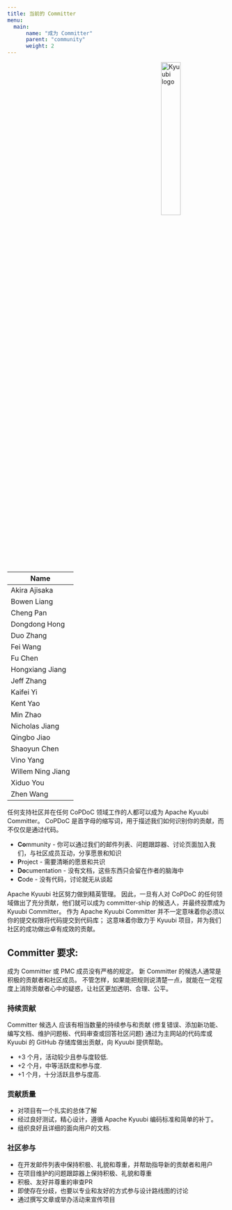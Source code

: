 ```yaml
---
title: 当前的 Committer
menu:
  main:
      name: "成为 Committer"
      parent: "community"
      weight: 2
---
```

<!---
  Licensed under the Apache License, Version 2.0 (the "License");
  you may not use this file except in compliance with the License.
  You may obtain a copy of the License at

   http://www.apache.org/licenses/LICENSE-2.0

  Unless required by applicable law or agreed to in writing, software
  distributed under the License is distributed on an "AS IS" BASIS,
  WITHOUT WARRANTIES OR CONDITIONS OF ANY KIND, either express or implied.
  See the License for the specific language governing permissions and
  limitations under the License. See accompanying LICENSE file.
-->

<img src="https://svn.apache.org/repos/asf/comdev/project-logos/originals/kyuubi-1.svg" alt="Kyuubi logo" width="30%" align="right" />

<table border=0>
  <thead>
    <tr>
      <th>Name</th>
    </tr>
  </thead>
  <tbody>
    <tr>
      <td>Akira Ajisaka</td>
    </tr>
    <tr>
      <td>Bowen Liang</td>
    </tr>
    <tr>
      <td>Cheng Pan</td>
    </tr>
    <tr>
      <td>Dongdong Hong</td>
    </tr>
    <tr>
      <td>Duo Zhang</td>
    </tr>
    <tr>
      <td>Fei Wang</td>
    </tr>
    <tr>
      <td>Fu Chen</td>
    </tr>
    <tr>
      <td>Hongxiang Jiang</td>
    </tr>
    <tr>
      <td>Jeff Zhang</td>
    </tr>
    <tr>
      <td>Kaifei Yi</td>
    </tr>
    <tr>
      <td>Kent Yao</td>
    </tr>
    <tr>
      <td>Min Zhao</td>
    </tr>
    <tr>
      <td>Nicholas Jiang</td>
    </tr>
    <tr>
      <td>Qingbo Jiao</td>
    </tr>
    <tr>
      <td>Shaoyun Chen</td>
    </tr>
    <tr>
      <td>Vino Yang</td>
    </tr>
    <tr>
      <td>Willem Ning Jiang</td>
    </tr>
    <tr>
      <td>Xiduo You</td>
    </tr>
    <tr>
      <td>Zhen Wang</td>
    </tr>
  </tbody>
</table>

任何支持社区并在任何 CoPDoC 领域工作的人都可以成为 Apache Kyuubi Committer。
CoPDoC 是首字母的缩写词，用于描述我们如何识别你的贡献，而不仅仅是通过代码。

- **Co**mmunity - 你可以通过我们的邮件列表、问题跟踪器、讨论页面加入我们，与社区成员互动，分享愿景和知识
- **P**roject - 需要清晰的愿景和共识
- **Do**cumentation - 没有文档，这些东西只会留在作者的脑海中
- **C**ode - 没有代码，讨论就无从谈起

Apache Kyuubi 社区努力做到精英管理。 
因此，一旦有人对 CoPDoC 的任何领域做出了充分贡献，他们就可以成为 committer-ship 的候选人，并最终投票成为 Kyuubi Committer。
作为 Apache Kyuubi Committer 并不一定意味着你必须以你的提交权限将代码提交到代码库；
这意味着你致力于 Kyuubi 项目，并为我们社区的成功做出卓有成效的贡献。

## Committer 要求:

成为 Committer 或 PMC 成员没有严格的规定。
新 Committer 的候选人通常是积极的贡献者和社区成员。
不管怎样，如果能把规则说清楚一点，就能在一定程度上消除贡献者心中的疑惑，让社区更加透明、合理、公平。

### 持续贡献
Committer 候选人 应该有相当数量的持续参与和贡献 
(修复错误、添加新功能、编写文档、维护问题板、代码审查或回答社区问题) 
通过为主网站的代码库或 Kyuubi 的 GitHub 存储库做出贡献，向 Kyuubi 提供帮助。

- +3 个月，活动较少且参与度较低.
- +2 个月，中等活跃度和参与度.
- +1 个月，十分活跃且参与度高.

### 贡献质量
- 对项目有一个扎实的总体了解
- 经过良好测试，精心设计，遵循 Apache Kyuubi 编码标准和简单的补丁。
- 组织良好且详细的面向用户的文档.

### 社区参与

- 在开发邮件列表中保持积极、礼貌和尊重，并帮助指导新的贡献者和用户
- 在项目维护的问题跟踪器上保持积极、礼貌和尊重
- 积极、友好并尊重的审查PR
- 即使存在分歧，也要以专业和友好的方式参与设计路线图的讨论
- 通过撰写文章或举办活动来宣传项目
